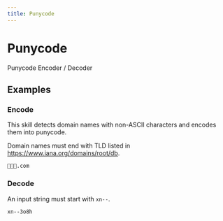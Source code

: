 ```yaml
---
title: Punycode
---
```


# Punycode

Punycode Encoder / Decoder

## Examples

### Encode

This skill detects domain names with non-ASCII characters and encodes them into punycode.

Domain names must end with TLD listed in https://www.iana.org/domains/root/db.

```
🌵🌵🌵.com
```

### Decode

An input string must start with `xn--`.

```
xn--3o8h
```